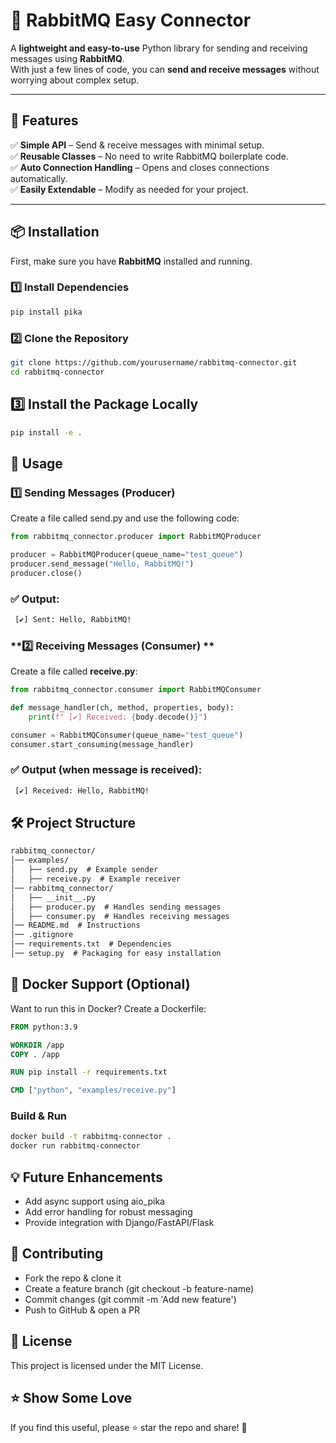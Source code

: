 # 🐇 RabbitMQ Easy Connector  

A **lightweight and easy-to-use** Python library for sending and receiving messages using **RabbitMQ**.  
With just a few lines of code, you can **send and receive messages** without worrying about complex setup.  

---

## 🚀 Features  
✅ **Simple API** – Send & receive messages with minimal setup.  
✅ **Reusable Classes** – No need to write RabbitMQ boilerplate code.  
✅ **Auto Connection Handling** – Opens and closes connections automatically.  
✅ **Easily Extendable** – Modify as needed for your project.  

---

## 📦 Installation  

First, make sure you have **RabbitMQ** installed and running.  

### **1️⃣ Install Dependencies**  
```sh
pip install pika
```

### **2️⃣ Clone the Repository**
```sh
git clone https://github.com/yourusername/rabbitmq-connector.git
cd rabbitmq-connector
```

## **3️⃣ Install the Package Locally**

```sh
pip install -e .
```

## 📌 Usage

### **1️⃣ Sending Messages (Producer)**

Create a file called send.py and use the following code:

```python
from rabbitmq_connector.producer import RabbitMQProducer

producer = RabbitMQProducer(queue_name="test_queue")
producer.send_message("Hello, RabbitMQ!")
producer.close()
```

### ✅ Output: 

```sh
 [✔] Sent: Hello, RabbitMQ!
```
 
### **2️⃣ Receiving Messages (Consumer) **
Create a file called **receive.py**: 

```python
from rabbitmq_connector.consumer import RabbitMQConsumer

def message_handler(ch, method, properties, body):
    print(f" [✔] Received: {body.decode()}")

consumer = RabbitMQConsumer(queue_name="test_queue")
consumer.start_consuming(message_handler)
```

### ✅ Output (when message is received): ###

```sh
 [✔] Received: Hello, RabbitMQ!
 ```

## 🛠 Project Structure

```markdown
rabbitmq_connector/
│── examples/
│   ├── send.py  # Example sender
│   ├── receive.py  # Example receiver
│── rabbitmq_connector/
│   ├── __init__.py
│   ├── producer.py  # Handles sending messages
│   ├── consumer.py  # Handles receiving messages
│── README.md  # Instructions
│── .gitignore
│── requirements.txt  # Dependencies
│── setup.py  # Packaging for easy installation
```

## 🐳 Docker Support (Optional) ##
Want to run this in Docker? Create a Dockerfile:

```dockerfile
FROM python:3.9

WORKDIR /app
COPY . /app

RUN pip install -r requirements.txt

CMD ["python", "examples/receive.py"]
```

### Build & Run

```sh
docker build -t rabbitmq-connector .
docker run rabbitmq-connector
```

## 💡 Future Enhancements ##
- Add async support using aio_pika
- Add error handling for robust messaging
- Provide integration with Django/FastAPI/Flask

## 🤝 Contributing ##
- Fork the repo & clone it
- Create a feature branch (git checkout -b feature-name)
- Commit changes (git commit -m 'Add new feature')
- Push to GitHub & open a PR

## 📜 License ##
This project is licensed under the MIT License.

## ⭐ Show Some Love ##
If you find this useful, please ⭐ star the repo and share! 🚀
